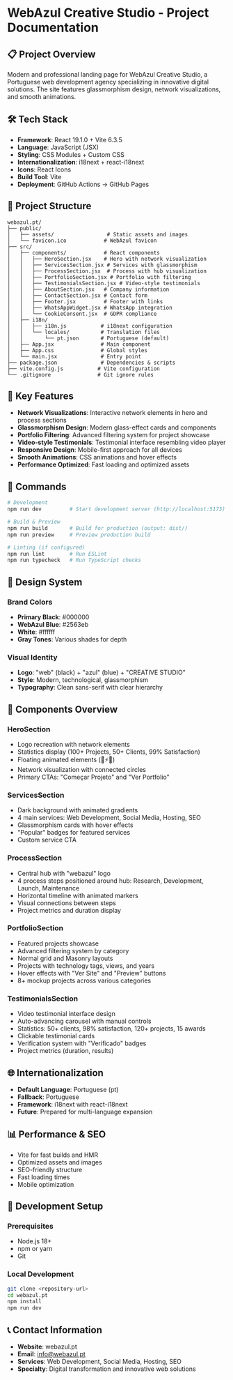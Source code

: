 # WebAzul Creative Studio - Project Documentation

## 📋 Project Overview
Modern and professional landing page for WebAzul Creative Studio, a Portuguese web development agency specializing in innovative digital solutions. The site features glassmorphism design, network visualizations, and smooth animations.

## 🛠 Tech Stack
- **Framework**: React 19.1.0 + Vite 6.3.5
- **Language**: JavaScript (JSX)
- **Styling**: CSS Modules + Custom CSS
- **Internationalization**: i18next + react-i18next
- **Icons**: React Icons
- **Build Tool**: Vite
- **Deployment**: GitHub Actions → GitHub Pages

## 📁 Project Structure
```
webazul.pt/
├── public/
│   ├── assets/                 # Static assets and images
│   └── favicon.ico            # WebAzul favicon
├── src/
│   ├── components/            # React components
│   │   ├── HeroSection.jsx    # Hero with network visualization
│   │   ├── ServicesSection.jsx # Services with glassmorphism
│   │   ├── ProcessSection.jsx  # Process with hub visualization
│   │   ├── PortfolioSection.jsx # Portfolio with filtering
│   │   ├── TestimonialsSection.jsx # Video-style testimonials
│   │   ├── AboutSection.jsx   # Company information
│   │   ├── ContactSection.jsx # Contact form
│   │   ├── Footer.jsx         # Footer with links
│   │   ├── WhatsAppWidget.jsx # WhatsApp integration
│   │   └── CookieConsent.jsx  # GDPR compliance
│   ├── i18n/
│   │   ├── i18n.js           # i18next configuration
│   │   └── locales/          # Translation files
│   │       └── pt.json       # Portuguese (default)
│   ├── App.jsx               # Main component
│   ├── App.css               # Global styles
│   └── main.jsx              # Entry point
├── package.json              # Dependencies & scripts
├── vite.config.js           # Vite configuration
└── .gitignore               # Git ignore rules
```

## 🎯 Key Features
- **Network Visualizations**: Interactive network elements in hero and process sections
- **Glassmorphism Design**: Modern glass-effect cards and components
- **Portfolio Filtering**: Advanced filtering system for project showcase
- **Video-style Testimonials**: Testimonial interface resembling video player
- **Responsive Design**: Mobile-first approach for all devices
- **Smooth Animations**: CSS animations and hover effects
- **Performance Optimized**: Fast loading and optimized assets

## 🚀 Commands
```bash
# Development
npm run dev         # Start development server (http://localhost:5173)

# Build & Preview
npm run build       # Build for production (output: dist/)
npm run preview     # Preview production build

# Linting (if configured)
npm run lint        # Run ESLint
npm run typecheck   # Run TypeScript checks
```

## 🎨 Design System
### Brand Colors
- **Primary Black**: #000000
- **WebAzul Blue**: #2563eb
- **White**: #ffffff
- **Gray Tones**: Various shades for depth

### Visual Identity
- **Logo**: "web" (black) + "azul" (blue) + "CREATIVE STUDIO"
- **Style**: Modern, technological, glassmorphism
- **Typography**: Clean sans-serif with clear hierarchy

## 📱 Components Overview
### HeroSection
- Logo recreation with network elements
- Statistics display (100+ Projects, 50+ Clients, 99% Satisfaction)
- Floating animated elements (🎨⚡🚀)
- Network visualization with connected circles
- Primary CTAs: "Começar Projeto" and "Ver Portfolio"

### ServicesSection
- Dark background with animated gradients
- 4 main services: Web Development, Social Media, Hosting, SEO
- Glassmorphism cards with hover effects
- "Popular" badges for featured services
- Custom service CTA

### ProcessSection
- Central hub with "webazul" logo
- 4 process steps positioned around hub: Research, Development, Launch, Maintenance
- Horizontal timeline with animated markers
- Visual connections between steps
- Project metrics and duration display

### PortfolioSection
- Featured projects showcase
- Advanced filtering system by category
- Normal grid and Masonry layouts
- Projects with technology tags, views, and years
- Hover effects with "Ver Site" and "Preview" buttons
- 8+ mockup projects across various categories

### TestimonialsSection
- Video testimonial interface design
- Auto-advancing carousel with manual controls
- Statistics: 50+ clients, 98% satisfaction, 120+ projects, 15 awards
- Clickable testimonial cards
- Verification system with "Verificado" badges
- Project metrics (duration, results)

## 🌐 Internationalization
- **Default Language**: Portuguese (pt)
- **Fallback**: Portuguese
- **Framework**: i18next with react-i18next
- **Future**: Prepared for multi-language expansion

## 📊 Performance & SEO
- Vite for fast builds and HMR
- Optimized assets and images
- SEO-friendly structure
- Fast loading times
- Mobile optimization

## 🔧 Development Setup
### Prerequisites
- Node.js 18+
- npm or yarn
- Git

### Local Development
```bash
git clone <repository-url>
cd webazul.pt
npm install
npm run dev
```

## 📞 Contact Information
- **Website**: webazul.pt
- **Email**: info@webazul.pt
- **Services**: Web Development, Social Media, Hosting, SEO
- **Specialty**: Digital transformation and innovative web solutions